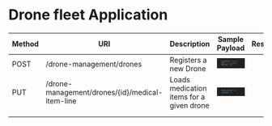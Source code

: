 # Drone fleet Application

| Method | URI                      | Description                              | Sample Payload | Response |
|--------|--------------------------|------------------------------------------|----------------|----------|
| POST   | /drone-management/drones | Registers a new Drone                    | ![img.png](images/img.png)               |          |
| PUT    | /drone-management/drones/{id}/medical-item-line                        | Loads medication items for a given drone | ![img_1.png](images/img_1.png)               |          |
|        |                          |                                          |                |          |
|        |                          |                                          |                |          |
